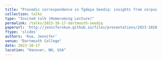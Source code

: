 ```yaml
---
title: "Prosodic correspondence in Tgdaya Seediq: insights from corpus and experimental evidence"
collection: talks
type: "Invited talk (Homecoming Lecture)"
permalink: /talks/2023-10-17-dartmouth-seediq
paperurl: 'http://jenniferxkuo.github.io/files/presentations/2023-1018-kuo-dartmouth-selected.pdf'
ftype: 'slides'
authors: 'Kuo, Jennifer'
venue: "Dartmouth College"
date: 2023-10-17
location: "Hanover, NH, USA"
---
```

